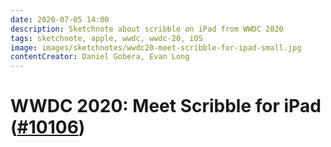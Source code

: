 ```yaml
---
date: 2020-07-05 14:00
description: Sketchnote about scribble on iPad from WWDC 2020
tags: sketchnote, apple, wwdc, wwdc-20, iOS
image: images/sketchnotes/wwdc20-meet-scribble-for-ipad-small.jpg
contentCreator: Daniel Gobera, Evan Long
---
```


# WWDC 2020: Meet Scribble for iPad ([#10106](https://developer.apple.com/wwdc20/10106))

